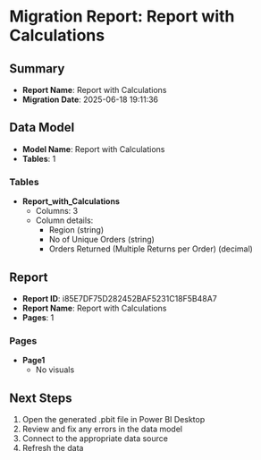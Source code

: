 # Migration Report: Report with Calculations

## Summary

- **Report Name**: Report with Calculations
- **Migration Date**: 2025-06-18 19:11:36

## Data Model

- **Model Name**: Report with Calculations
- **Tables**: 1

### Tables

- **Report_with_Calculations**
  - Columns: 3
  - Column details:
    - Region (string)
    - No of Unique Orders (string)
    - Orders Returned (Multiple Returns per Order) (decimal)


## Report

- **Report ID**: i85E7DF75D282452BAF5231C18F5B48A7
- **Report Name**: Report with Calculations
- **Pages**: 1

### Pages

- **Page1**
  - No visuals


## Next Steps

1. Open the generated .pbit file in Power BI Desktop
2. Review and fix any errors in the data model
3. Connect to the appropriate data source
4. Refresh the data
